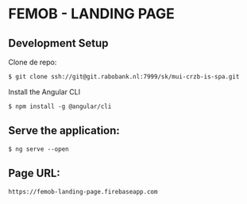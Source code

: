 # FEMOB - LANDING PAGE

## Development Setup

Clone de repo:

``` bash
$ git clone ssh://git@git.rabobank.nl:7999/sk/mui-crzb-is-spa.git
```
Install the Angular CLI
```
$ npm install -g @angular/cli
```

## Serve the application:
```
$ ng serve --open
```

## Page URL:
```
https://femob-landing-page.firebaseapp.com
```